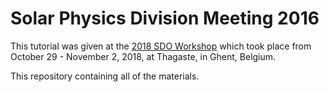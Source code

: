 # Solar Physics Division Meeting 2016

This tutorial was given at the [2018 SDO Workshop](http://sdo2018.lws-sdo-workshops.org)
which took place from October 29 - November 2, 2018, at Thagaste, in Ghent, Belgium.

This repository containing all of the materials.
